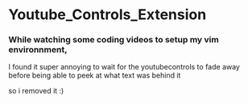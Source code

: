 # Youtube_Controls_Extension


### While watching some coding videos to setup my vim environnment,
I found it super annoying to wait for the youtubecontrols to fade away before being able to peek at what text was behind it

so i removed it :)
